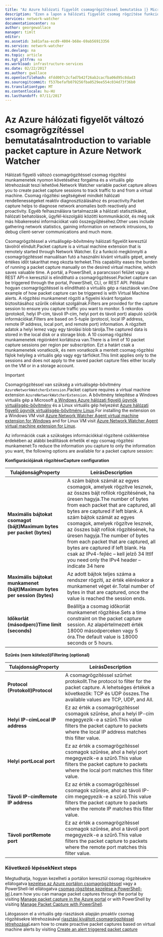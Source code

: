 ```yaml
---
title: "Az Azure hálózati figyelőt csomagrögzítéssel bemutatása |} Microsoft Docs"
description: "Ezen a lapon a hálózati figyelőt csomag rögzítése funkció áttekintése"
services: network-watcher
documentationcenter: na
author: georgewallace
manager: timlt
editor: 
ms.assetid: 3a81afaa-ecd9-4004-b68e-69ab56913356
ms.service: network-watcher
ms.devlang: na
ms.topic: article
ms.tgt_pltfrm: na
ms.workload: infrastructure-services
ms.date: 02/22/2017
ms.author: gwallace
ms.openlocfilehash: 4fdd007c2cfad7b42f26ab2cacfba06d95c8dad3
ms.sourcegitcommit: f537befafb079256fba0529ee554c034d73f36b0
ms.translationtype: MT
ms.contentlocale: hu-HU
ms.lasthandoff: 07/11/2017
---
```

# <a name="introduction-to-variable-packet-capture-in-azure-network-watcher"></a><span data-ttu-id="714ac-103">Az Azure hálózati figyelőt változó csomagrögzítéssel bemutatása</span><span class="sxs-lookup"><span data-stu-id="714ac-103">Introduction to variable packet capture in Azure Network Watcher</span></span>

<span data-ttu-id="714ac-104">Hálózati figyelő változó csomagrögzítéssel csomag rögzítési munkamenetek nyomon követéséhez forgalma és a virtuális gép létrehozását teszi lehetővé.</span><span class="sxs-lookup"><span data-stu-id="714ac-104">Network Watcher variable packet capture allows you to create packet capture sessions to track traffic to and from a virtual machine.</span></span> <span data-ttu-id="714ac-105">Csomag rögzítési segítségével mindkét hálózati rendellenességeket reaktív diagnosztizálásához és proactivity.</span><span class="sxs-lookup"><span data-stu-id="714ac-105">Packet capture helps to diagnose network anomalies both reactively and proactivity.</span></span> <span data-ttu-id="714ac-106">Egyéb felhasználásra tartalmazzák a hálózati statisztikákat, hálózati behatolások, ügyfél-kiszolgáló közötti kommunikációt, és még sok más hibakeresési információkat való összegyűjtéséhez.</span><span class="sxs-lookup"><span data-stu-id="714ac-106">Other uses include gathering network statistics, gaining information on network intrusions, to debug client-server communications and much more.</span></span>

<span data-ttu-id="714ac-107">Csomagrögzítéssel a virtuálisgép-bővítmény hálózati figyelőt keresztül távolról elindult.</span><span class="sxs-lookup"><span data-stu-id="714ac-107">Packet capture is a virtual machine extension that is remotely started through Network Watcher.</span></span> <span data-ttu-id="714ac-108">Ez a funkció megkönnyíti a csomagrögzítéssel manuálisan futó a használni kívánt virtuális gépet, amely értékes időt takaríthat meg okozta terheket.</span><span class="sxs-lookup"><span data-stu-id="714ac-108">This capability eases the burden of running a packet capture manually on the desired virtual machine, which saves valuable time.</span></span> <span data-ttu-id="714ac-109">A portál, a PowerShell, a parancssori felület vagy a REST API-n keresztül is elindítható a csomagrögzítéssel.</span><span class="sxs-lookup"><span data-stu-id="714ac-109">Packet capture can be triggered through the portal, PowerShell, CLI, or REST API.</span></span> <span data-ttu-id="714ac-110">Például hogyan csomagrögzítéssel is elindítható a virtuális gép a riasztások van.</span><span class="sxs-lookup"><span data-stu-id="714ac-110">One example of how packet capture can be triggered is with Virtual Machine alerts.</span></span> <span data-ttu-id="714ac-111">A rögzítési munkamenet rögzíti a figyelni kívánt forgalom biztosításához szűrők célokat szolgálnak.</span><span class="sxs-lookup"><span data-stu-id="714ac-111">Filters are provided for the capture session to ensure you capture traffic you want to monitor.</span></span> <span data-ttu-id="714ac-112">5 rekordos (protokoll, helyi IP-cím, távoli IP-cím, helyi port és távoli port) alapuló szűrők információkat.</span><span class="sxs-lookup"><span data-stu-id="714ac-112">Filters are based on 5-tuple (protocol, local IP address, remote IP address, local port, and remote port) information.</span></span> <span data-ttu-id="714ac-113">A rögzített adatok a helyi lemez vagy egy tárolási blob tárolja.</span><span class="sxs-lookup"><span data-stu-id="714ac-113">The captured data is stored in the local disk or a storage blob.</span></span> <span data-ttu-id="714ac-114">A 10 csomag rögzítési munkamenetek régiónként korlátozva van.</span><span class="sxs-lookup"><span data-stu-id="714ac-114">There is a limit of 10 packet capture sessions per region per subscription.</span></span> <span data-ttu-id="714ac-115">Ezt a határt csak a munkamenetek vonatkozik, és nem vonatkozik a mentett csomag rögzítési fájlok helyileg a virtuális gép vagy egy tárfiókot.</span><span class="sxs-lookup"><span data-stu-id="714ac-115">This limit applies only to the sessions and does not apply to the saved packet capture files either locally on the VM or in a storage account.</span></span>

> [!IMPORTANT]
> <span data-ttu-id="714ac-116">Csomagrögzítéssel van szükség a virtuálisgép-bővítmény `AzureNetworkWatcherExtension`.</span><span class="sxs-lookup"><span data-stu-id="714ac-116">Packet capture requires a virtual machine extension `AzureNetworkWatcherExtension`.</span></span> <span data-ttu-id="714ac-117">A bővítmény telepítése a Windows virtuális gép a Microsoft [a Windows Azure hálózati figyelő ügynök virtuálisgép-bővítmény](../virtual-machines/windows/extensions-nwa.md) és a Linux virtuális gép helyezést [Azure hálózati figyelő ügynök virtuálisgép-bővítmény Linux](../virtual-machines/linux/extensions-nwa.md).</span><span class="sxs-lookup"><span data-stu-id="714ac-117">For installing the extension on a Windows VM visit [Azure Network Watcher Agent virtual machine extension for Windows](../virtual-machines/windows/extensions-nwa.md) and for Linux VM visit [Azure Network Watcher Agent virtual machine extension for Linux](../virtual-machines/linux/extensions-nwa.md).</span></span>

<span data-ttu-id="714ac-118">Az információk csak a szükséges információkkal rögzítené csökkentése érdekében az alábbi beállítások érhetők el egy csomag rögzítési munkamenet:</span><span class="sxs-lookup"><span data-stu-id="714ac-118">To reduce the information you capture to only the information you want, the following options are available for a packet capture session:</span></span>

<span data-ttu-id="714ac-119">**Konfigurációjának rögzítése**</span><span class="sxs-lookup"><span data-stu-id="714ac-119">**Capture configuration**</span></span>

|<span data-ttu-id="714ac-120">Tulajdonság</span><span class="sxs-lookup"><span data-stu-id="714ac-120">Property</span></span>|<span data-ttu-id="714ac-121">Leírás</span><span class="sxs-lookup"><span data-stu-id="714ac-121">Description</span></span>|
|---|---|
|<span data-ttu-id="714ac-122">**Maximális bájtokat csomagot (bájt)**</span><span class="sxs-lookup"><span data-stu-id="714ac-122">**Maximum bytes per packet (bytes)**</span></span> | <span data-ttu-id="714ac-123">A szám bájtok számát az egyes csomagok, amelyek rögzítve lesznek, az összes bájt rofilok rögzítésének, ha üresen hagyja.</span><span class="sxs-lookup"><span data-stu-id="714ac-123">The number of bytes from each packet that are captured, all bytes are captured if left blank.</span></span> <span data-ttu-id="714ac-124">A szám bájtok számát az egyes csomagok, amelyek rögzítve lesznek, az összes bájt rofilok rögzítésének, ha üresen hagyja.</span><span class="sxs-lookup"><span data-stu-id="714ac-124">The number of bytes from each packet that are captured, all bytes are captured if left blank.</span></span> <span data-ttu-id="714ac-125">Ha csak az IPv4-fejléc – kell jelző 34 Itt</span><span class="sxs-lookup"><span data-stu-id="714ac-125">If you need only the IPv4 header – indicate 34 here</span></span> |
|<span data-ttu-id="714ac-126">**Maximális bájtokat munkamenet (bájt)**</span><span class="sxs-lookup"><span data-stu-id="714ac-126">**Maximum bytes per session (bytes)**</span></span> | <span data-ttu-id="714ac-127">Az adott bájtok teljes száma a rendszer rögzíti, az érték elérésekor a munkamenet véget ér.</span><span class="sxs-lookup"><span data-stu-id="714ac-127">Total number of bytes in that are captured, once the value is reached the session ends.</span></span>|
|<span data-ttu-id="714ac-128">**Időkorlát (másodperc)**</span><span class="sxs-lookup"><span data-stu-id="714ac-128">**Time limit (seconds)**</span></span> | <span data-ttu-id="714ac-129">Beállítja a csomag időkorlát munkamenet rögzítése.</span><span class="sxs-lookup"><span data-stu-id="714ac-129">Sets a time constraint on the packet capture session.</span></span> <span data-ttu-id="714ac-130">Az alapértelmezett érték 18000 másodperceken vagy 5 óra.</span><span class="sxs-lookup"><span data-stu-id="714ac-130">The default value is 18000 seconds or 5 hours.</span></span>|

<span data-ttu-id="714ac-131">**Szűrés (nem kötelező)**</span><span class="sxs-lookup"><span data-stu-id="714ac-131">**Filtering (optional)**</span></span>

|<span data-ttu-id="714ac-132">Tulajdonság</span><span class="sxs-lookup"><span data-stu-id="714ac-132">Property</span></span>|<span data-ttu-id="714ac-133">Leírás</span><span class="sxs-lookup"><span data-stu-id="714ac-133">Description</span></span>|
|---|---|
|<span data-ttu-id="714ac-134">**Protocol (Protokoll)**</span><span class="sxs-lookup"><span data-stu-id="714ac-134">**Protocol**</span></span> | <span data-ttu-id="714ac-135">A csomagrögzítéssel szűrhet protokollt.</span><span class="sxs-lookup"><span data-stu-id="714ac-135">The protocol to filter for the packet capture.</span></span> <span data-ttu-id="714ac-136">A lehetséges értékek a következők: TCP és UDP összes.</span><span class="sxs-lookup"><span data-stu-id="714ac-136">The available values are TCP, UDP, and All.</span></span>|
|<span data-ttu-id="714ac-137">**Helyi IP-cím**</span><span class="sxs-lookup"><span data-stu-id="714ac-137">**Local IP address**</span></span> | <span data-ttu-id="714ac-138">Ez az érték a csomagrögzítéssel csomagok szűrése, ahol a helyi IP-cím megegyezik-e a szűrő.</span><span class="sxs-lookup"><span data-stu-id="714ac-138">This value filters the packet capture to packets where the local IP address matches this filter value.</span></span>|
|<span data-ttu-id="714ac-139">**Helyi port**</span><span class="sxs-lookup"><span data-stu-id="714ac-139">**Local port**</span></span> | <span data-ttu-id="714ac-140">Ez az érték a csomagrögzítéssel csomagok szűrése, ahol a helyi port megegyezik-e a szűrő.</span><span class="sxs-lookup"><span data-stu-id="714ac-140">This value filters the packet capture to packets where the local port matches this filter value.</span></span>|
|<span data-ttu-id="714ac-141">**Távoli IP-cím**</span><span class="sxs-lookup"><span data-stu-id="714ac-141">**Remote IP address**</span></span> | <span data-ttu-id="714ac-142">Ez az érték a csomagrögzítéssel csomagok szűrése, ahol az távoli IP-cím megegyezik-e a szűrő.</span><span class="sxs-lookup"><span data-stu-id="714ac-142">This value filters the packet capture to packets where the remote IP matches this filter value.</span></span>|
|<span data-ttu-id="714ac-143">**Távoli port**</span><span class="sxs-lookup"><span data-stu-id="714ac-143">**Remote port**</span></span> | <span data-ttu-id="714ac-144">Ez az érték a csomagrögzítéssel csomagok szűrése, ahol a távoli port megegyezik-e a szűrő.</span><span class="sxs-lookup"><span data-stu-id="714ac-144">This value filters the packet capture to packets where the remote port matches this filter value.</span></span>|

### <a name="next-steps"></a><span data-ttu-id="714ac-145">Következő lépések</span><span class="sxs-lookup"><span data-stu-id="714ac-145">Next steps</span></span>

<span data-ttu-id="714ac-146">Megtudhatja, hogyan kezelheti a portálon keresztül csomag rögzítésekre ellátogatva [kezelése az Azure portálon csomagrögzítéssel](network-watcher-packet-capture-manage-portal.md) vagy a PowerShell-lel ellátogatva [csomag rögzítése kezelése a PowerShell-lel](network-watcher-packet-capture-manage-powershell.md).</span><span class="sxs-lookup"><span data-stu-id="714ac-146">Learn how you can manage packet captures through the portal by visiting [Manage packet capture in the Azure portal](network-watcher-packet-capture-manage-portal.md) or with PowerShell by visiting [Manage Packet Capture with PowerShell](network-watcher-packet-capture-manage-powershell.md).</span></span>

<span data-ttu-id="714ac-147">Látogasson el a virtuális gép riasztások alapján proaktív csomag rögzítésekre létrehozásával [riasztási kiváltott csomagrögzítéssel létrehozása](network-watcher-alert-triggered-packet-capture.md)</span><span class="sxs-lookup"><span data-stu-id="714ac-147">Learn how to create proactive packet captures based on virtual machine alerts by visiting [Create an alert triggered packet capture](network-watcher-alert-triggered-packet-capture.md)</span></span>

<!--Image references-->
[1]: ./media/network-watcher-packet-capture-overview/figure1.png













